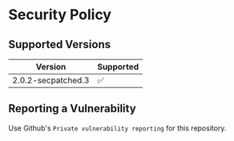 # Security Policy

## Supported Versions

| Version | Supported          |
| ------- | ------------------ |
|  2.0.2-secpatched.3   | :white_check_mark: |

## Reporting a Vulnerability

Use Github's `Private vulnerability reporting` for this repository.
